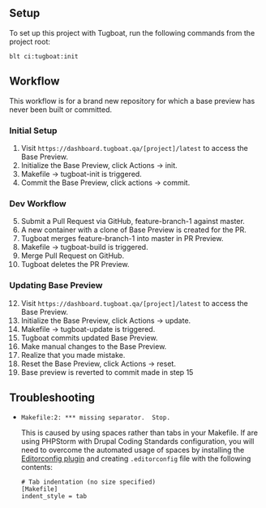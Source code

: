 ## Setup

To set up this project with Tugboat, run the following commands from the project root:

```
blt ci:tugboat:init
```

## Workflow

This workflow is for a brand new repository for which a base preview has never been built or committed.

### Initial Setup
1. Visit `https://dashboard.tugboat.qa/[project]/latest` to access the Base Preview.
2. Initialize the Base Preview, click Actions -> init.
3. Makefile -> tugboat-init is triggered.
4. Commit the Base Preview, click actions -> commit.

### Dev Workflow
5. Submit a Pull Request via GitHub, feature-branch-1 against master.
6. A new container with a clone of Base Preview is created for the PR.
8. Tugboat merges feature-branch-1 into master in PR Preview.
9. Makefile -> tugboat-build is triggered.
10. Merge Pull Request on GitHub.
11. Tugboat deletes the PR Preview.

### Updating Base Preview

12. Visit `https://dashboard.tugboat.qa/[project]/latest` to access the Base Preview.
13. Initialize the Base Preview, click Actions -> update.
14. Makefile -> tugboat-update is triggered.
15. Tugboat commits updated Base Preview.
16. Make manual changes to the Base Preview.
17. Realize that you made mistake.
18. Reset the Base Preview, click Actions -> reset.
19. Base preview is reverted to commit made in step 15

## Troubleshooting

* `Makefile:2: *** missing separator.  Stop.`

  This is caused by using spaces rather than tabs in your Makefile. If are using PHPStorm with Drupal Coding Standards configuration, you will need to overcome the automated usage of spaces by installing the [Editorconfig plugin](https://plugins.jetbrains.com/plugin/7294) and creating `.editorconfig` file with the following contents:

  ```
  # Tab indentation (no size specified)
  [Makefile]
  indent_style = tab
```
